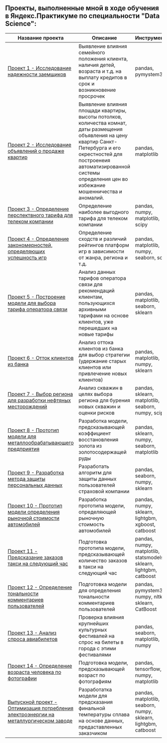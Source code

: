 ## Проекты, выполненные мной в ходе обучения в Яндекс.Практикуме по специальности "Data Science":

| Название проекта | Описание | Инструменты |
| ------------- | ------------- | ------------- |
| [Проект 1 - Исследование надежности заемщиков](https://github.com/Stas-Makarov/my_ds_projects/tree/main/Проект%201%20-%20Исследование%20надежности%20заемщиков) | Выявление влияния семейного положения клиента, наличия детей, возраста и т.д. на выплату кредитов в срок и возникновение просрочек | pandas, pymystem3 |
| [Проект 2 - Исследование объявлений о продаже квартир](https://github.com/Stas-Makarov/my_ds_projects/tree/main/Проект%202%20-%20Исследование%20объявлений%20о%20продаже%20квартир) | Выявление влияния площади квартиры, высоты потолков, количества комнат, даты размещения объявления на цену квартир Санкт-Петербурга и его окрестностей для построенеия автоматизированной системы определения цен во избежание мошенничества и аномалий.  | pandas, matplotlib |
| [Проект 3 - Определение перспектвного тарифа для телеком компании](https://github.com/Stas-Makarov/my_ds_projects/tree/main/Проект%203%20-%20Определение%20перспективного%20тарифа%20для%20телеком%20компании) | Определение наиболее выгодного тарифа для телеком компании | pandas, numpy, matplotlib, scipy |
| [Проект 4 - Определение закономерностей, определяющих успешность игр](https://github.com/Stas-Makarov/my_ds_projects/tree/main/Проект%204%20-%20Определение%20закономерностей%2C%20определяющих%20успешность%20игр) | Определение сходств и различий рейтингов платформ игр в зависимости от жанра, региона и т.д. | pandas, matplotlib, numpy, seaborn, scipy |
| [Проект 5 - Построение модели для выбора тарифа оператора связи](https://github.com/Stas-Makarov/my_ds_projects/tree/main/Проект%205%20-%20Построение%20модели%20для%20выбора%20тарифа%20оператора%20связи) | Анализ данных тарифов оператора связи для рекомендаций клиентам, пользующихся архивными тарифами на основе клиентов, уже перешедших на новые тарифы | pandas, matplotlib, seaborn, sklearn |
| [Проект 6 - Отток клиентов из банка](https://github.com/Stas-Makarov/my_ds_projects/tree/main/Проект%206%20-%20Отток%20клиентов%20из%20банка) | Анализ оттока клиентов из банка для выбор стратегии (удержание старых клиентов или привлечение новых клиентов) | pandas, matplotlib, numpy, sklearn |
| [Проект 7 - Выбор региона для разработки нефтяных месторождений](https://github.com/Stas-Makarov/my_ds_projects/tree/main/Проект%207%20-%20Выбор%20региона%20для%20разработки%20нефтяных%20месторождений) | Анализ скважин в целях выбора региона для бурения новых скважин и оценки рисков | pandas, sklearn, matplotlib, seaborn, numpy, scipy |
| [Проект 8 - Прототип модели для металлообрабатывающего предприятия](https://github.com/Stas-Makarov/my_ds_projects/tree/main/Проект%208%20-%20Прототип%20модели%20для%20металлобрабатывающего%20завода) | Разработка модели, предсказывающей коэффициент восстановления золота из золотосодержащей руды | pandas, sklearn, numpy, seaborn, matplotlib |
| [Проект 9 - Разработка метода защиты персональных данных](https://github.com/Stas-Makarov/my_ds_projects/tree/main/Проект%209%20-%20Разработка%20метода%20защиты%20персональных%20данных) | Разработать алгоритм для защиты данных пользователей страховой компании | pandas, seaborn, numpy, sklearn |
| [Проект 10 - Прототип модели определения рыночной стоимости автомобилей](https://github.com/Stas-Makarov/my_ds_projects/tree/main/Проект%2010%20-%20Прототип%20модели%20определения%20рыночной%20стоимости%20автомобилей) | Разработка прототипа модели, определяющей рыночную стоимость автомобилей | pandas, numpy, sklearn, lightgbm, xgboost, catboost |
| [Проект 11 - Предсказание заказов такси на следующий час](https://github.com/Stas-Makarov/my_ds_projects/tree/main/Проект%2011%20-%20Предсказание%20заказов%20такси%20на%20следующий%20час) | Подготовка прототипа модели, предсказывающей количество заказов в такси на следующий час | pandas, numpy, matplotlib, statsmodels, sklearn, lightgbm, catboost |
| [Проект 12 - Определение тональности комментариев пользователей](https://github.com/Stas-Makarov/my_ds_projects/tree/main/Проект%2012%20-%20Определение%20тональности%20комментариев%20пользователей) | Подготовка модели для определения тональности комментариев пользователей | pandas, pymystem3, numpy, nltk, sklearn, CatBoost |
| [Проект 13 - Анализ спроса авиабилетов](https://github.com/Stas-Makarov/my_ds_projects/tree/main/Проект%2013%20-%20Анализ%20спроса%20авиабилетов) | Проверка влияния крупнейших культурных фестивалей на спрос на билеты в города с этими фестивалями | pandas, seaborn, matplotlib, numpy |
| [Проект 14 - Определение возраста человека по фотографии](https://github.com/Stas-Makarov/my_ds_projects/tree/main/Проект%2014%20-%20Определение%20возраста%20человека%20по%20фотографии) | Подготовка модели, предсказывающей возраст по фотографиям | pandas, tensorflow, numpy, matplotlib |
| [Выпускной проект - Оптимизация потребления электроэнергии на металлургическом заводе](https://github.com/Stas-Makarov/my_ds_projects/tree/main/Выпускной%20проект%20-%20Оптимизация%20потребления%20электроэнергии%20на%20металлообрабатывающем%20заводе) | Разработатка модели для предсказания финальной температуры сплава на основе данных, предаставленных заказчиком | pandas, matplotlib, seaborn, numpy, sklearn, lightgbm, catboost |
